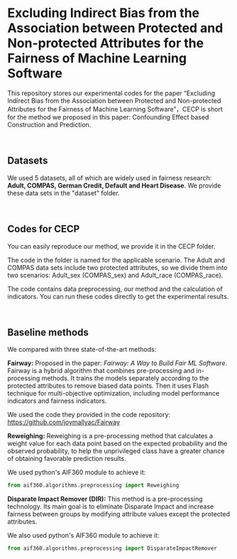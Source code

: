 # Excluding Indirect Bias from the Association between Protected and Non-protected Attributes for the Fairness of Machine Learning Software


This repository stores our experimental codes for the paper “Excluding Indirect Bias from the Association between Protected and Non-protected Attributes for the Fairness of Machine Learning Software”，CECP is short for the method we proposed in this paper: Confounding Effect based Construction and Prediction.

<br/>

## Datasets

We used 5 datasets, all of which are widely used in fairness research: **Adult, COMPAS, German Credit, Default and Heart Disease**. We provide these data sets in the "dataset" folder.

<br/>

## Codes for CECP

You can easily reproduce our method, we provide it in the CECP folder. 

The code in the folder is named for the applicable scenario. The Adult and COMPAS data sets include two protected attributes, so we divide them into two scenarios: Adult_sex (COMPAS_sex) and Adult_race (COMPAS_race). 

The code contains data preprocessing, our method and the calculation of indicators. You can run these codes directly to get the experimental results.

<br/>

## Baseline methods

We compared with three state-of-the-art methods:

**Fairway:** Proposed in the paper: *Fairway: A Way to Build Fair ML Software*. Fairway is a hybrid algorithm that combines pre-processing and in-processing methods. It trains the models separately according to the protected attributes to remove biased data points. Then it uses Flash technique for multi-objective optimization, including model performance indicators and fairness indicators.

We used the code they provided in the code repository: <https://github.com/joymallyac/Fairway>

**Reweighing:** Reweighing is a pre-processing method that calculates a weight value for each data point based on the expected probability and the observed probability, to help the unprivileged class have a greater chance of obtaining favorable prediction results.

We used python's AIF360 module to achieve it: 

```python
from aif360.algorithms.preprocessing import Reweighing
```

**Disparate Impact Remover (DIR):** This method is a pre-processing technology. Its main goal is to eliminate Disparate Impact and increase fairness between groups by modifying attribute values except the protected attributes.

We also used python's AIF360 module to achieve it: 

```python
from aif360.algorithms.preprocessing import DisparateImpactRemover
```
